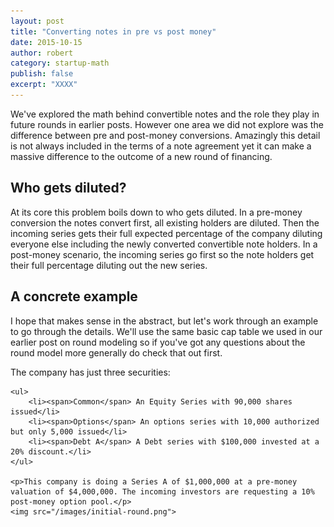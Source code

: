 ```yaml
---
layout: post
title: "Converting notes in pre vs post money"
date: 2015-10-15
author: robert
category: startup-math
publish: false
excerpt: "XXXX"
---
```


We've explored the math behind convertible notes and the role they play in future rounds in earlier posts. However one area we did not explore was the difference between pre and post-money conversions. Amazingly this detail is not always included in the terms of a note agreement yet it can make a massive difference to the outcome of a new round of financing.

<h2 style="text-align: left">Who gets diluted?</h2>

At its core this problem boils down to who gets diluted.
In a pre-money conversion the notes convert first, all existing holders are diluted. Then the incoming series gets their full expected percentage of the company diluting everyone else including the newly converted convertible note holders.
In a post-money scenario, the incoming series go first so the note holders get their full percentage diluting out the new series.

<h2 style="text-align: left">A concrete example</h2>

I hope that makes sense in the abstract, but let's work through an example to go through the details. We'll use the same basic cap table we used in our earlier post on round modeling so if you've got any questions about the round model more generally do check that out first.

<div class="example-block">
    <p>The company has just three securities:</p>

    <ul>
        <li><span>Common</span> An Equity Series with 90,000 shares issued</li>
        <li><span>Options</span> An options series with 10,000 authorized but only 5,000 issued</li>
        <li><span>Debt A</span> A Debt series with $100,000 invested at a 20% discount.</li>
    </ul>

    <p>This company is doing a Series A of $1,000,000 at a pre-money valuation of $4,000,000. The incoming investors are requesting a 10% post-money option pool.</p>
    <img src="/images/initial-round.png">
</div>
